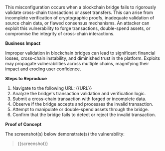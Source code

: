 This misconfiguration occurs when a blockchain bridge fails to rigorously validate cross-chain transactions or asset transfers. This can arise from incomplete verification of cryptographic proofs, inadequate validation of source chain data, or flawed consensus mechanisms. An attacker can exploit this vulnerability to forge transactions, double-spend assets, or compromise the integrity of cross-chain interactions.

**Business Impact**  

Improper validation in blockchain bridges can lead to significant financial losses, cross-chain instability, and diminished trust in the platform. Exploits may propagate vulnerabilities across multiple chains, magnifying their impact and eroding user confidence.

**Steps to Reproduce** 

1. Navigate to the following URL: {{URL}}
1. Analyze the bridge's transaction validation and verification logic.  
1. Submit a cross-chain transaction with forged or incomplete data.  
1. Observe if the bridge accepts and processes the invalid transaction.  
1. Attempt to manipulate or double-spend assets through the bridge.  
1. Confirm that the bridge fails to detect or reject the invalid transaction.

**Proof of Concept**

The screenshot(s) below demonstrate(s) the vulnerability:
>
> {{screenshot}}
